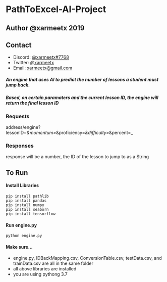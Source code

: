 # PathToExcel-AI-Project
## Author @xarmeetx 2019
## Contact
- Discord: [@xarmeetx#7768](https://discord.gg)
- Twitter: [@xarmeetx](https://twitter.com/xarmeetx)
- Email: xarmeetx@gmail.com

##### An engine that uses AI to predict the number of lessons a student must jump back. 
##### Based, on certain paramaters and the current lesson ID, the engine will return the final lesson ID

### Requests
address/engine?lessonID=_&momentum=_&proficiency=_&difficulty=_&percent=_

### Responses
response will be a number, the ID of the lesson to jump to as a String

## To Run
#### Install Libraries
```
pip install pathlib
pip install pandas
pip install numpy
pip install seaborn
pip install tensorflow
```

#### Run engine.py
```
python engine.py
```

#### Make sure...
- engine.py, IDBackMapping.csv, ConversionTable.csv, testData.csv, and trainData.csv are all in the same folder
- all above libraries are installed
- you are using pythong 3.7
